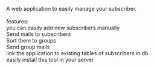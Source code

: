 A web application to easily manage your subscriber.<br><br>
features: <br>
	you can easily add new subscribers manually<br>
	Send mails to subscribers<br>
	Sort them to groups<br>
	Send group mails<br>
	link the application to existing tables of subscribers in db<br>
	easily install this tool in your server<br> 